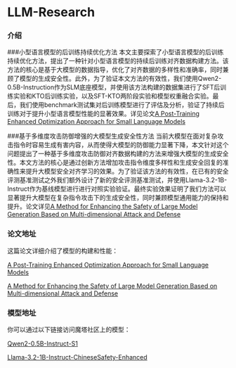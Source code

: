 # LLM-Research

### 介绍
###小型语言模型的后训练持续优化方法
  本文主要探索了小型语言模型的后训练持续优化方法，提出了一种针对小型语言模型的持续后训练对齐数据构建方法。该方法的核心是基于大模型的数据指导，优化了对齐数据的多样性和准确率，同时兼顾了模型的生成安全性。此外，为了验证本文方法的有效性，我们使用Qwen2-0.5B-Instruction作为SLM底座模型，并使用该方法构建的数据集进行了SFT后训练实验和KTO后训练实验，以及SFT-KTO两阶段实验和模型权重融合实验。最后，我们使用benchmark测试集对后训练模型进行了评估及分析，验证了持续后训练对于提升小型语言模型性能的显著效果。详见论文[A Post-Training Enhanced Optimization Approach for Small Language Models](https://arxiv.org/abs/2411.02939)

###基于多维度攻击防御增强的大模型生成安全性方法
  当前大模型在面对复杂攻击指令时容易生成有害内容，从而使得大模型的防御能力显著下降，本文针对这个问题提出了一种基于多维度攻击防御对齐数据构建的方法来增强大模型的生成安全性。本文方法的核心是通过创新方法增加攻击指令维度多样性和生成安全回复的准确性来提升大模型安全对齐学习的效果。为了验证该方法的有效性，在已有的安全评测基准测试之外我们额外设计了新的安全评测基准测试，并使用Llama-3.2-1B-Instruct作为基线模型进行进行对照实验验证。最终实验效果证明了我们方法可以显著提升大模型在复杂指令攻击下的生成安全性，同时兼顾模型通用能力的保持和提升。论文详见[A Method for Enhancing the Safety of Large Model Generation Based on Multi-dimensional Attack and Defense](https://arxiv.org/abs/2501.00517)

### 论文地址
这篇论文详细介绍了模型的构建和性能：

[A Post-Training Enhanced Optimization Approach for Small Language Models](https://arxiv.org/abs/2411.0293)

[A Method for Enhancing the Safety of Large Model Generation Based on Multi-dimensional Attack and Defense](https://arxiv.org/abs/2501.00517)

### 模型地址
你可以通过以下链接访问魔塔社区上的模型：

[Qwen2-0.5B-Instruct-S1](https://www.modelscope.cn/models/kkzhai/Qwen2-0.5B-Instruct-S1)

[Llama-3.2-1B-Instruct-ChineseSafety-Enhanced](https://modelscope.cn/models/kkzhai/Llama-3.2-1B-Instruct-ChineseSafety-Enhanced)



  





